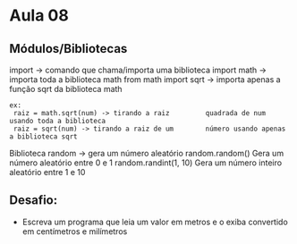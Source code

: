 # Aula 08
## Módulos/Bibliotecas

import -> comando que chama/importa uma biblioteca
	import math -> importa toda a biblioteca math
	from math import sqrt -> importa apenas a 		função sqrt da biblioteca math

	ex:
	 raiz = math.sqrt(num) -> tirando a raiz 		 quadrada de num usando toda a biblioteca
	 raiz = sqrt(num) -> tirando a raiz de um 	 	 número usando apenas a biblioteca sqrt

Biblioteca random -> gera um número aleatório
	random.random()
		Gera um número aleatório entre 0 e 1
	random.randint(1, 10)
		Gera um número inteiro aleatório  			entre 1 e 10

## Desafio: 
- Escreva um programa que leia um valor em metros e o exiba convertido em centímetros e milímetros